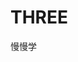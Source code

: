 <!--
 * @Author: Qiling
 * @Date: 2023-07-05 02:34:37
 * @LastEditors: qiling qiling@qunhemail.com
 * @LastEditTime: 2023-07-05 02:35:13
 * @FilePath: \three\readme.md
 * @Description: 
 * 
-->
# THREE

慢慢学
